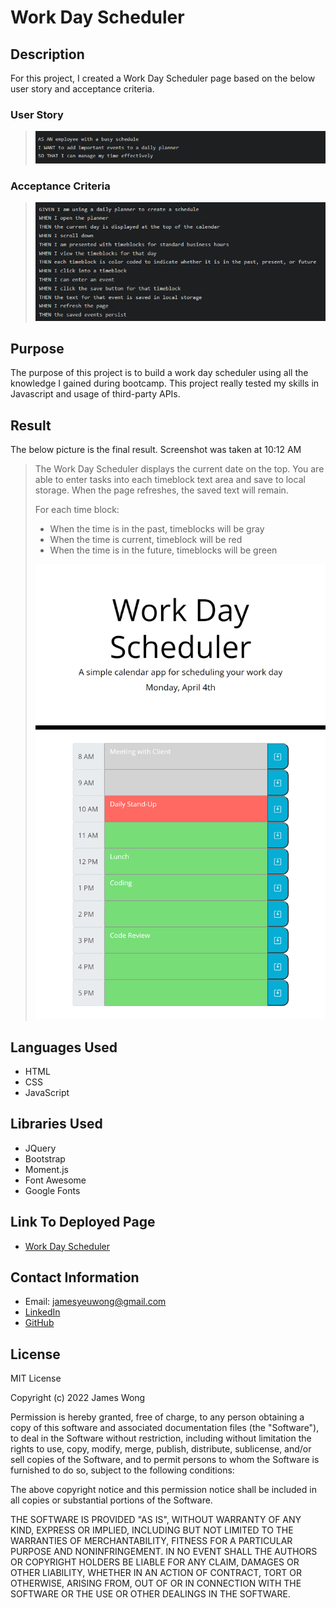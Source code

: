 # Work Day Scheduler

## Description

For this project, I created a Work Day Scheduler page based on the below user story and acceptance criteria.

### User Story

>![This is a screenshot of the user story for Work Day Scheduler](./assets/image/work-day-scheduler-user-story-screenshot.png)

### Acceptance Criteria

>![This is a screenshot of the acceptance criteria needed for Work Day Scheduler](./assets/image/work-day-scheduler-acceptance-criteria-screenshot.png)

## Purpose

The purpose of this project is to build a work day scheduler using all the knowledge I gained during bootcamp. This project really tested my skills in Javascript and usage of third-party APIs.

## Result

The below picture is the final result. Screenshot was taken at 10:12 AM

>The Work Day Scheduler displays the current date on the top. You are able to enter tasks into each timeblock text area and save to local storage. When the page refreshes, the saved text will remain.
>
>For each time block:
>- When the time is in the past, timeblocks will be gray
>- When the time is current, timeblock will be red
>- When the time is in the future, timeblocks will be green
>
>![This is a screenshot of the final result of the Work Day Scheduler](./assets/image/work-day-scheduler-screenshot.png)

## Languages Used

- HTML
- CSS
- JavaScript

## Libraries Used

- JQuery
- Bootstrap
- Moment.js
- Font Awesome
- Google Fonts

## Link To Deployed Page

- [Work Day Scheduler](https://james-y-wong.github.io/hw-5-work-day-scheduler/)

## Contact Information

- Email: jamesyeuwong@gmail.com
- [LinkedIn](https://www.linkedin.com/in/james-wong-90652497)
- [GitHub](https://github.com/James-Y-Wong)


## License

MIT License

Copyright (c) 2022 James Wong

Permission is hereby granted, free of charge, to any person obtaining a copy
of this software and associated documentation files (the "Software"), to deal
in the Software without restriction, including without limitation the rights
to use, copy, modify, merge, publish, distribute, sublicense, and/or sell
copies of the Software, and to permit persons to whom the Software is
furnished to do so, subject to the following conditions:

The above copyright notice and this permission notice shall be included in all
copies or substantial portions of the Software.

THE SOFTWARE IS PROVIDED "AS IS", WITHOUT WARRANTY OF ANY KIND, EXPRESS OR
IMPLIED, INCLUDING BUT NOT LIMITED TO THE WARRANTIES OF MERCHANTABILITY,
FITNESS FOR A PARTICULAR PURPOSE AND NONINFRINGEMENT. IN NO EVENT SHALL THE
AUTHORS OR COPYRIGHT HOLDERS BE LIABLE FOR ANY CLAIM, DAMAGES OR OTHER
LIABILITY, WHETHER IN AN ACTION OF CONTRACT, TORT OR OTHERWISE, ARISING FROM,
OUT OF OR IN CONNECTION WITH THE SOFTWARE OR THE USE OR OTHER DEALINGS IN THE
SOFTWARE.
